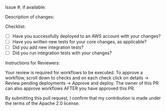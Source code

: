 Issue #, if available:

Description of changes:

Checklist:

<!-- You can erase any parts of this template not applicable to your Pull Request. -->

- [ ] Have you successfully deployed to an AWS account with your changes?
- [ ] Have you written new tests for your core changes, as applicable?
- [ ] Did you add new integration tests?
- [ ] Did you run integration tests with your changes?

Instructions for Reviewers:

Your review is required for workflows to be executed. To approve a workflow, scroll down to checks and on each check click on details -> Review pending deployments -> Approve and deploy. The owner of this PR can also approve workflows AFTER you have approved this PR.

By submitting this pull request, I confirm that my contribution is made under the terms of the Apache 2.0 license.
